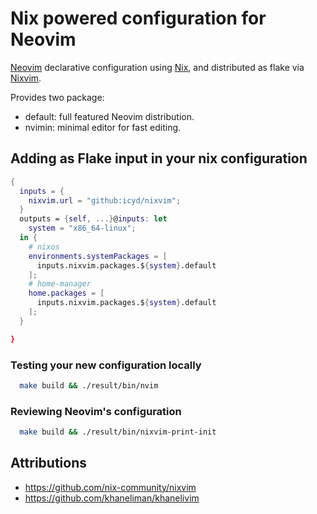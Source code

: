 # Nix powered configuration for Neovim

[Neovim](https://neovim.io/) declarative configuration using [Nix](https://nixos.org/),
and distributed as flake via [Nixvim](https://github.com/nix-community/nixvim).

Provides two package:

- default: full featured Neovim distribution.
- nvimin: minimal editor for fast editing.

## Adding as Flake input in your nix configuration

```nix
{
  inputs = {
    nixvim.url = "github:icyd/nixvim";
  }
  outputs = {self, ...}@inputs: let
    system = "x86_64-linux";
  in {
    # nixos
    environments.systemPackages = [
      inputs.nixvim.packages.${system}.default
    ];
    # home-manager
    home.packages = [
      inputs.nixvim.packages.${system}.default
    ];
  }

}
```

### Testing your new configuration locally

```bash
  make build && ./result/bin/nvim
```

### Reviewing Neovim's configuration

```bash
  make build && ./result/bin/nixvim-print-init
```

## Attributions

- https://github.com/nix-community/nixvim
- https://github.com/khaneliman/khanelivim

